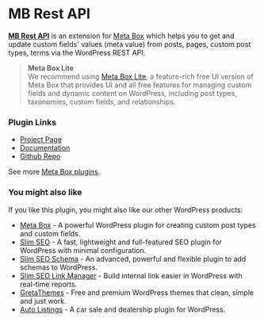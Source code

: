 # MB Rest API

[**MB Rest API**](https://metabox.io/plugins/mb-rest-api/) is an extension for [Meta Box](https://metabox.io) which helps you to get and update custom fields' values (meta value) from posts, pages, custom post types, terms via the WordPress REST API.

> **Meta Box Lite**<br>
> We recommend using [Meta Box Lite](https://metabox.io/lite/), a feature-rich free UI version of Meta Box that provides UI and all free features for managing custom fields and dynamic content on WordPress, including post types, taxonomies, custom fields, and relationships.

### Plugin Links

- [Project Page](https://metabox.io/plugins/mb-rest-api/)
- [Documentation](https://docs.metabox.io/extensions/mb-rest-api/)
- [Github Repo](https://github.com/rilwis/mb-rest-api/)

See more [Meta Box plugins](https://metabox.io/plugins/).

### You might also like

If you like this plugin, you might also like our other WordPress products:

- [Meta Box](https://metabox.io) - A powerful WordPress plugin for creating custom post types and custom fields.
- [Slim SEO](https://wpslimseo.com) - A fast, lightweight and full-featured SEO plugin for WordPress with minimal configuration.
- [Slim SEO Schema](https://wpslimseo.com/products/slim-seo-schema/) - An advanced, powerful and flexible plugin to add schemas to WordPress.
- [Slim SEO Link Manager](https://wpslimseo.com/products/slim-seo-link-manager/) - Build internal link easier in WordPress with real-time reports.
- [GretaThemes](https://gretathemes.com) - Free and premium WordPress themes that clean, simple and just work.
- [Auto Listings](https://wpautolistings.com) - A car sale and dealership plugin for WordPress.
